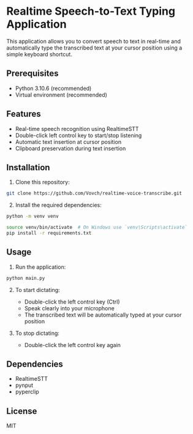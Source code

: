 # Realtime Speech-to-Text Typing Application

This application allows you to convert speech to text in real-time and automatically type the transcribed text at your cursor position using a simple keyboard shortcut.

## Prerequisites

- Python 3.10.6 (recommended)
- Virtual environment (recommended)

## Features
- Real-time speech recognition using RealtimeSTT
- Double-click left control key to start/stop listening
- Automatic text insertion at cursor position
- Clipboard preservation during text insertion

## Installation

1. Clone this repository:
```bash
git clone https://github.com/Vovch/realtime-voice-transcribe.git
```

2. Install the required dependencies:
```bash
python -m venv venv

source venv/bin/activate  # On Windows use `venv\Scripts\activate`
pip install -r requirements.txt
```

## Usage

1. Run the application:
```bash
python main.py
```

2. To start dictating:
   - Double-click the left control key (Ctrl)
   - Speak clearly into your microphone
   - The transcribed text will be automatically typed at your cursor position

3. To stop dictating:
   - Double-click the left control key again

## Dependencies
- RealtimeSTT
- pynput
- pyperclip

## License
MIT